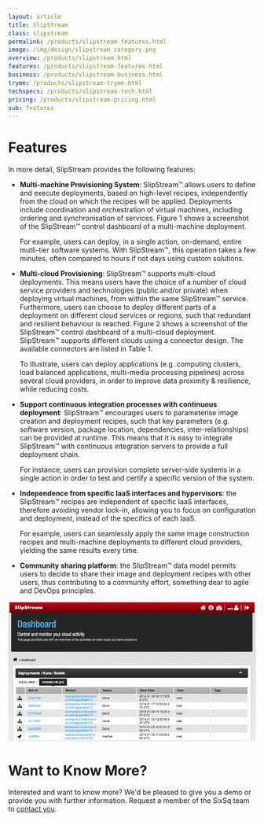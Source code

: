 ```yaml
---
layout: article
title: SlipStream
class: slipstream
permalink: /products/slipstream-features.html
image: /img/design/slipstream_category.png
overview: /products/slipstream.html
features: /products/slipstream-features.html
business: /products/slipstream-business.html
tryme: /products/slipstream-tryme.html
techspecs: /products/slipstream-tech.html
pricing: /products/slipstream-pricing.html
sub: features
---
```


Features
==============

In more detail, SlipStream provides the following features: 

* **Multi-machine Provisioning System**: SlipStream™ allows users to define and execute deployments, based on high-level recipes, independently from the cloud on which the recipes will be applied.  Deployments include coordination and orchestration of virtual machines, including ordering and synchronisation of services. Figure 1 shows a screenshot of the SlipStream™ control dashboard of a multi-machine deployment.

  For example, users can deploy, in a single action, on-demand, entire mutli-tier software systems. With SlipStream™, this operation takes a few minutes, often compared to hours if not days using custom solutions. 

* **Multi-cloud Provisioning**: SlipStream™ supports multi-cloud deployments. This means users have the choice of a number of cloud service providers and technologies (public and/or private) when deploying virtual machines, from within the same SlipStream™ service. Furthermore, users can choose to deploy different parts of a deployment on different cloud services or regions, such that redundant and resilient behaviour is reached.  Figure 2 shows a screenshot of the SlipStream™ control dashboard of a multi-cloud deployment.  SlipStream™ supports different clouds using a connector design.  The available connectors are listed in Table 1.

  To illustrate, users can deploy applications (e.g. computing clusters, load balanced applications, multi-media processing pipelines) across several cloud providers, in order to improve data proximity & resilience, while reducing costs.

* **Support continuous integration processes with continuous deployment**: SlipStream™ encourages users to parameterise image creation and deployment recipes, such that key parameters (e.g. software version, package location, dependencies, inter-relationships) can be provided at runtime. This means that it is easy to integrate SlipStream™ with continuous integration servers to provide a full deployment chain. 
	
  For instance, users can provision complete server-side systems in a single action in order to test and certify a specific version of the system.

* **Independence from specific IaaS interfaces and hypervisors**: the SlipStream™ recipes are independent of specific IaaS interfaces, therefore avoiding vendor lock-in, allowing you to focus on configuration and deployment, instead of the specifics of each IaaS. 

  For example, users can seamlessly apply the same image construction recipes and multi-machine deployments to different cloud providers, yielding the same results every time.

* **Community sharing platform**: the SlipStream™ data model permits users to decide to share their image and deployment recipes with other users, thus contributing to a community effort, something dear to agile and DevOps principles.

<p align="center">
    <img src="/img/content/slipstream/dashboard.png" alt="SlipStream™ Dashboard" width="700" />
</p>

Want to Know More?
====

Interested and want to know more? We'd be pleased to give you a demo or provide you with further information. Request a member of the SixSq team to [contact you](mailto:support@sixsq.com).

